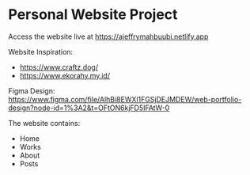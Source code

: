 # Personal Website Project

Access the website live at https://ajeffrymahbuubi.netlify.app

Website Inspiration:

- https://www.craftz.dog/
- https://www.ekorahy.my.id/

Figma Design: https://www.figma.com/file/AlhBi8EWXl1FGSjDEJMDEW/web-portfolio-design?node-id=1%3A2&t=OFtON6kjFD5IFAtW-0

The website contains:

- Home
- Works
- About
- Posts
